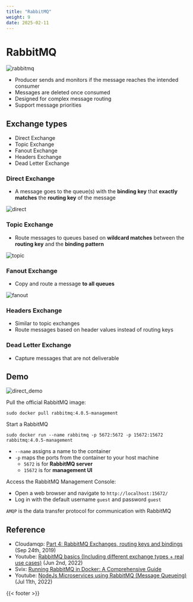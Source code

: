```yaml
---
title: "RabbitMQ"
weight: 9
date: 2025-02-11
---
```


# RabbitMQ

![rabbitmq](/research/be_protocol/rabbitmq/rabbitmq.png)

- Producer sends and monitors if the message reaches the intended consumer
- Messages are deleted once consumed
- Designed for complex message routing
- Support message priorities

## Exchange types

- Direct Exchange
- Topic Exchange
- Fanout Exchange
- Headers Exchange
- Dead Letter Exchange

### Direct Exchange

- A message goes to the queue(s) with the **binding key** that **exactly matches** the **routing key** of the message

![direct](/research/be_protocol/rabbitmq/direct.png)

### Topic Exchange

- Route messages to queues based on **wildcard matches** between the **routing key** and the **binding pattern**

![topic](/research/be_protocol/rabbitmq/topic.png)

### Fanout Exchange

- Copy and route a message **to all queues**

![fanout](/research/be_protocol/rabbitmq/fanout.png)

### Headers Exchange

- Similar to topic exchanges
- Route messages based on header values instead of routing keys

### Dead Letter Exchange

- Capture messages that are not deliverable

## Demo

![direct_demo](/research/be_protocol/rabbitmq/direct_demo.png)

Pull the official RabbitMQ image:

`sudo docker pull rabbitmq:4.0.5-management`

Start a RabbitMQ

`sudo docker run --name rabbitmq -p 5672:5672 -p 15672:15672 rabbitmq:4.0.5-management`

- `--name` assigns a name to the container
- `-p` maps the ports from the container to your host machine 
    - `5672` is for **RabbitMQ server**
    - `15672` is for **management UI**

Access the RabbitMQ Management Console:
- Open a web browser and navigate to `http://localhost:15672/`
- Log in with the default username `guest` and password `guest`

`AMQP` is the data transfer protocol for communication with RabbitMQ

## Reference

- Cloudamqp: [Part 4: RabbitMQ Exchanges, routing keys and bindings](https://www.cloudamqp.com/blog/part4-rabbitmq-for-beginners-exchanges-routing-keys-bindings.html) (Sep 24th, 2019)
- Youtube: [RabbitMQ basics (Including different exchange types + real use cases)](https://www.youtube.com/watch?v=i5G3uSGS7QQ) (Jun 2nd, 2022)
- Svix: [Running RabbitMQ in Docker: A Comprehensive Guide](https://www.svix.com/resources/guides/rabbitmq-docker-setup-guide/)
- Youtube: [NodeJs Microservices using RabbitMQ (Message Queueing)](https://www.youtube.com/watch?v=igaVS0S1hA4) (Jul 11th, 2022)

{{< footer >}}